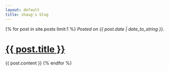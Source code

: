 ```yaml
---
layout: default
title: shaug's blog
---
```


{% for post in site.posts limit:1 %}
<em>Posted on {{ post.date | date_to_string }}.</em>
<h1><a href="{{ post.url }}">{{ post.title }}</a></h1>
{{ post.content }}
{% endfor %}
